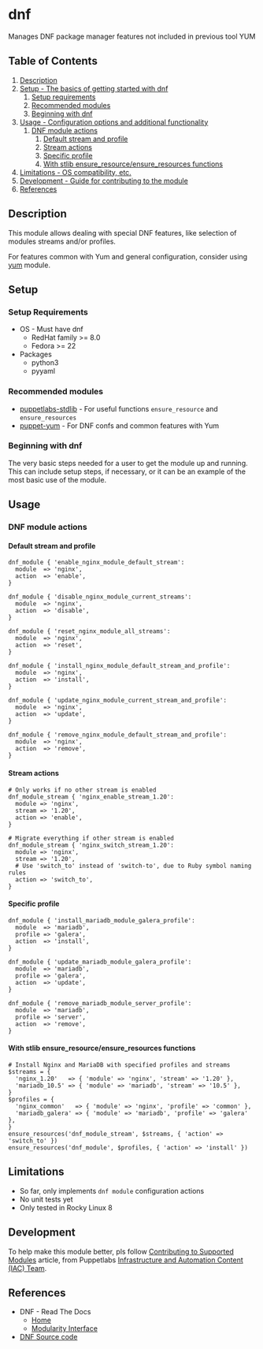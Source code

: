 # dnf

Manages DNF package manager features not included in previous tool YUM

## Table of Contents

1. [Description](#description)
1. [Setup - The basics of getting started with dnf](#setup)
    1. [Setup requirements](#setup-requirements)
    1. [Recommended modules](#recommended-modules)
    1. [Beginning with dnf](#beginning-with-dnf)
1. [Usage - Configuration options and additional functionality](#usage)
    1. [DNF module actions](#dnf-module-actions)
        1. [Default stream and profile](#default-stream-and-profile)
        1. [Stream actions](#stream-actions)
        1. [Specific profile](#specific-profile)
        1. [With stlib ensure_resource/ensure_resources functions](#with-stlib-ensure_resourceensure_resources-functions)
1. [Limitations - OS compatibility, etc.](#limitations)
1. [Development - Guide for contributing to the module](#development)
1. [References](#references)

## Description

This module allows dealing with special DNF features, like selection of modules streams and/or profiles.

For features common with Yum and general configuration, consider using [yum](https://forge.puppet.com/modules/puppet/yum/) module.

## Setup

### Setup Requirements

- OS - Must have dnf
    - RedHat family >= 8.0
    - Fedora >= 22
- Packages
    - python3
    - pyyaml

### Recommended modules

- [puppetlabs-stdlib](https://forge.puppet.com/modules/puppetlabs/stdlib/) - For useful functions `ensure_resource` and `ensure_resources`
- [puppet-yum](https://forge.puppet.com/modules/puppet/yum/) - For DNF confs and common features with Yum

### Beginning with dnf

The very basic steps needed for a user to get the module up and running. This
can include setup steps, if necessary, or it can be an example of the most basic
use of the module.

## Usage

### DNF module actions

#### Default stream and profile

```Puppet
dnf_module { 'enable_nginx_module_default_stream':
  module  => 'nginx',
  action  => 'enable',
}
```

```Puppet
dnf_module { 'disable_nginx_module_current_streams':
  module  => 'nginx',
  action  => 'disable',
}
```

```Puppet
dnf_module { 'reset_nginx_module_all_streams':
  module  => 'nginx',
  action  => 'reset',
}
```

```Puppet
dnf_module { 'install_nginx_module_default_stream_and_profile':
  module  => 'nginx',
  action  => 'install',
}
```

```Puppet
dnf_module { 'update_nginx_module_current_stream_and_profile':
  module  => 'nginx',
  action  => 'update',
}
```

```Puppet
dnf_module { 'remove_nginx_module_default_stream_and_profile':
  module  => 'nginx',
  action  => 'remove',
}
```

#### Stream actions

```Puppet
# Only works if no other stream is enabled
dnf_module_stream { 'nginx_enable_stream_1.20':
  module => 'nginx',
  stream => '1.20',
  action => 'enable',
}
```

```Puppet
# Migrate everything if other stream is enabled
dnf_module_stream { 'nginx_switch_stream_1.20':
  module => 'nginx',
  stream => '1.20',
  # Use 'switch_to' instead of 'switch-to', due to Ruby symbol naming rules
  action => 'switch_to',
}
```

#### Specific profile

```Puppet
dnf_module { 'install_mariadb_module_galera_profile':
  module  => 'mariadb',
  profile => 'galera',
  action  => 'install',
}
```

```Puppet
dnf_module { 'update_mariadb_module_galera_profile':
  module  => 'mariadb',
  profile => 'galera',
  action  => 'update',
}
```

```Puppet
dnf_module { 'remove_mariadb_module_server_profile':
  module  => 'mariadb',
  profile => 'server',
  action  => 'remove',
}
```

#### With stlib ensure_resource/ensure_resources functions

```Puppet
# Install Nginx and MariaDB with specified profiles and streams
$streams = {
  'nginx_1.20'   => { 'module' => 'nginx', 'stream' => '1.20' },
  'mariadb_10.5' => { 'module' => 'mariadb', 'stream' => '10.5' },
}
$profiles = {
  'nginx_common'   => { 'module' => 'nginx', 'profile' => 'common' },
  'mariadb_galera' => { 'module' => 'mariadb', 'profile' => 'galera' },
}
ensure_resources('dnf_module_stream', $streams, { 'action' => 'switch_to' })
ensure_resources('dnf_module', $profiles, { 'action' => 'install' })
```

## Limitations

- So far, only implements `dnf module` configuration actions
- No unit tests yet
- Only tested in Rocky Linux 8

## Development

To help make this module better, pls follow [Contributing to Supported Modules](https://puppetlabs.github.io/iac/docs/contributing_to_a_module.html) article, from Puppetlabs [Infrastructure and Automation Content (IAC) Team](https://puppetlabs.github.io/iac/).

## References

- DNF - Read The Docs
    - [Home](https://dnf.readthedocs.io/en/latest/)
    - [Modularity Interface](https://dnf.readthedocs.io/en/latest/api_module.html)
- [DNF Source code](https://github.com/rpm-software-management/dnf/)
